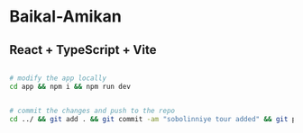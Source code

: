 # Baikal-Amikan
## React + TypeScript + Vite


```bash

# modify the app locally 
cd app && npm i && npm run dev


# commit the changes and push to the repo
cd ../ && git add . && git commit -am "sobolinniye tour added" && git push
```
